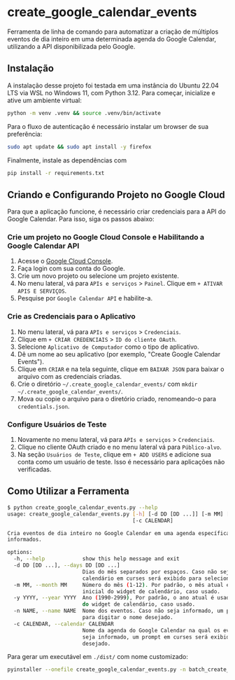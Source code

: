 # create_google_calendar_events

Ferramenta de linha de comando para automatizar a criação de múltiplos eventos
de dia inteiro em uma determinada agenda do Google Calendar, utilizando a API
disponibilizada pelo Google.

## Instalação

A instalação desse projeto foi testada em uma instância do Ubuntu 22.04 LTS via
WSL no Windows 11, com Python 3.12. Para começar, inicialize e ative um ambiente
virtual:

```bash
python -m venv .venv && source .venv/bin/activate
```

Para o fluxo de autenticação é necessário instalar um browser de sua preferência:

```bash
sudo apt update && sudo apt install -y firefox
```

Finalmente, instale as dependências com

```bash
pip install -r requirements.txt
```

## Criando e Configurando Projeto no Google Cloud

Para que a aplicação funcione, é necessário criar credenciais para a API do
Google Calendar. Para isso, siga os passos abaixo:

### Crie um projeto no Google Cloud Console e Habilitando a Google Calendar API

1. Acesse o [Google Cloud Console](https://console.cloud.google.com/).
2. Faça login com sua conta do Google.
3. Crie um novo projeto ou selecione um projeto existente.
4. No menu lateral, vá para `APIs e serviços` > `Painel`. Clique em `+ ATIVAR APIS E SERVIÇOS`.
5. Pesquise por `Google Calendar API` e habilite-a.

### Crie as Credenciais para o Aplicativo

1. No menu lateral, vá para `APIs e serviços` > `Credenciais`.
2. Clique em `+ CRIAR CREDENCIAIS` > `ID do cliente OAuth`.
3. Selecione `Aplicativo de Computador` como o tipo de aplicativo.
4. Dê um nome ao seu aplicativo (por exemplo, "Create Google Calendar Events").
5. Clique em `CRIAR` e na tela seguinte, clique em `BAIXAR JSON` para baixar o arquivo com as credenciais criadas.
6. Crie o diretório `~/.create_google_calendar_events/` com `mkdir ~/.create_google_calendar_events/`.
7. Mova ou copie o arquivo para o diretório criado, renomeando-o para `credentials.json`.

### Configure Usuários de Teste

1. Novamente no menu lateral, vá para `APIs e serviços` > `Credenciais`.
2. Clique no cliente OAuth criado e no menu lateral vá para `Público-alvo`.
3. Na seção `Usuários de Teste`, clique em `+ ADD USERS` e adicione sua conta
   como um usuário de teste. Isso é necessário para aplicações não verificadas.

## Como Utilizar a Ferramenta

```bash
$ python create_google_calendar_events.py --help
usage: create_google_calendar_events.py [-h] [-d DD [DD ...]] [-m MM] [-y YYYY] [-n NAME]
                                        [-c CALENDAR]

Cria eventos de dia inteiro no Google Calendar em uma agenda específica nos dias do mês e ano
informados.

options:
  -h, --help            show this help message and exit
  -d DD [DD ...], --days DD [DD ...]
                        Dias do mês separados por espaços. Caso não sejam informados, um widget de
                        calendário em curses será exibido para selecionar os dias.
  -m MM, --month MM     Número do mês (1-12). Por padrão, o mês atual é usado. Corresponde ao mês
                        inicial do widget de calendário, caso usado.
  -y YYYY, --year YYYY  Ano (1990-2999), Por padrão, o ano atual é usado. Corresponde ao ano inicial
                        do widget de calendário, caso usado.
  -n NAME, --name NAME  Nome dos eventos. Caso não seja informado, um prompt em curses será exibido
                        para digitar o nome desejado.
  -c CALENDAR, --calendar CALENDAR
                        Nome da agenda do Google Calendar na qual os eventos serão criados. Caso não
                        seja informado, um prompt em curses será exibido para digitar o calendário
                        desejado.
```

Para gerar um executável em `./dist/` com nome customizado:

```bash
pyinstaller --onefile create_google_calendar_events.py -n batch_create_gc_events
```
